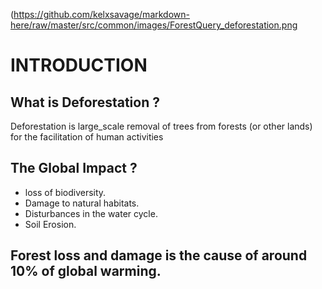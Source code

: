 (https://github.com/kelxsavage/markdown-here/raw/master/src/common/images/ForestQuery_deforestation.png
# INTRODUCTION
## What is Deforestation ?
Deforestation is large_scale removal of trees from forests (or other lands) for the facilitation of human activities

## The Global Impact ?
* loss of biodiversity.
* Damage to natural habitats.
* Disturbances in the water cycle.
* Soil Erosion.

## Forest loss and damage is the cause of around 10% of global warming.

